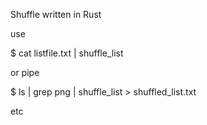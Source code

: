 Shuffle written in Rust

use

$ cat listfile.txt | shuffle_list

or pipe

$ ls | grep png | shuffle_list > shuffled_list.txt

etc



